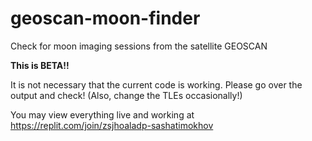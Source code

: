 # geoscan-moon-finder
Check for moon imaging sessions from the satellite GEOSCAN

**This is BETA!!**

It is not necessary that the current code is working. Please go over the output and check! (Also, change the TLEs occasionally!)

You may view everything live and working at https://replit.com/join/zsjhoaladp-sashatimokhov
